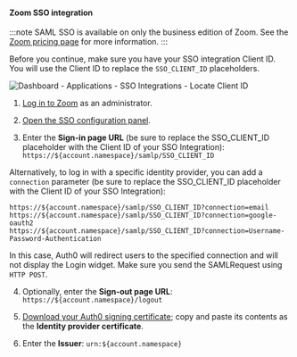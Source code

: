#### Zoom SSO integration

:::note
SAML SSO is available on only the business edition of Zoom. See the [Zoom pricing page](http://zoom.us/pricing) for more information.
:::

Before you continue, make sure you have your SSO integration Client ID. You will use the Client ID to replace the `SSO_CLIENT_ID` placeholders.

![Dashboard - Applications - SSO Integrations - Locate Client ID](https://auth0.com/docs/media/articles/dashboard/sso-integrations/dashboard-integrations-sso-create_view-tutorial.png)

1. [Log in to Zoom](https://zoom.us/) as an administrator.

2. [Open the SSO configuration panel](https://zoom.us/account/sso).

3. Enter the **Sign-in page URL** (be sure to replace the SSO_CLIENT_ID placeholder with the Client ID of your SSO Integration):
`https://${account.namespace}/samlp/SSO_CLIENT_ID`

Alternatively, to log in with a specific identity provider, you can add a `connection` parameter (be sure to replace the SSO_CLIENT_ID placeholder with the Client ID of your SSO Integration):

```text
https://${account.namespace}/samlp/SSO_CLIENT_ID?connection=email
https://${account.namespace}/samlp/SSO_CLIENT_ID?connection=google-oauth2
https://${account.namespace}/samlp/SSO_CLIENT_ID?connection=Username-Password-Authentication
```

In this case, Auth0 will redirect users to the specified connection and will not display the Login widget. Make sure you send the SAMLRequest using `HTTP POST`.

4. Optionally, enter the **Sign-out page URL**:
`https://${account.namespace}/logout`

5. [Download your Auth0 signing certificate](https://${account.namespace}/pem); copy and paste its contents as the **Identity provider certificate**.

6. Enter the **Issuer**:
`urn:${account.namespace}`
